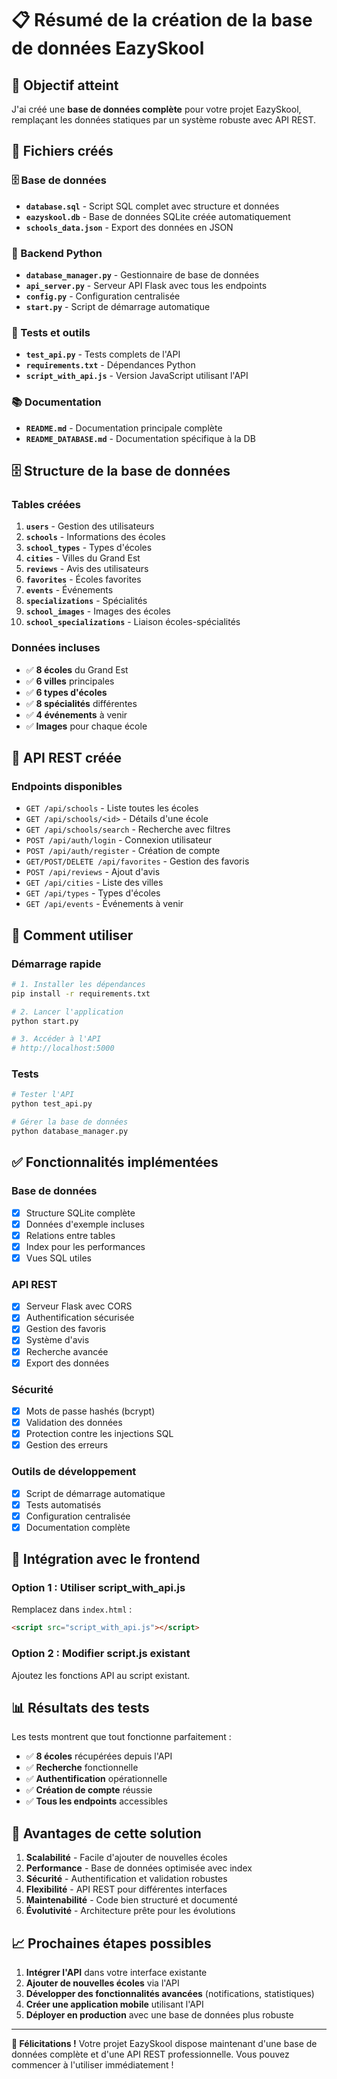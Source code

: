 # 📋 Résumé de la création de la base de données EazySkool

## 🎯 Objectif atteint

J'ai créé une **base de données complète** pour votre projet EazySkool, remplaçant les données statiques par un système robuste avec API REST.

## 📁 Fichiers créés

### 🗄️ Base de données
- **`database.sql`** - Script SQL complet avec structure et données
- **`eazyskool.db`** - Base de données SQLite créée automatiquement
- **`schools_data.json`** - Export des données en JSON

### 🐍 Backend Python
- **`database_manager.py`** - Gestionnaire de base de données
- **`api_server.py`** - Serveur API Flask avec tous les endpoints
- **`config.py`** - Configuration centralisée
- **`start.py`** - Script de démarrage automatique

### 🧪 Tests et outils
- **`test_api.py`** - Tests complets de l'API
- **`requirements.txt`** - Dépendances Python
- **`script_with_api.js`** - Version JavaScript utilisant l'API

### 📚 Documentation
- **`README.md`** - Documentation principale complète
- **`README_DATABASE.md`** - Documentation spécifique à la DB

## 🗄️ Structure de la base de données

### Tables créées
1. **`users`** - Gestion des utilisateurs
2. **`schools`** - Informations des écoles
3. **`school_types`** - Types d'écoles
4. **`cities`** - Villes du Grand Est
5. **`reviews`** - Avis des utilisateurs
6. **`favorites`** - Écoles favorites
7. **`events`** - Événements
8. **`specializations`** - Spécialités
9. **`school_images`** - Images des écoles
10. **`school_specializations`** - Liaison écoles-spécialités

### Données incluses
- ✅ **8 écoles** du Grand Est
- ✅ **6 villes** principales
- ✅ **6 types d'écoles**
- ✅ **8 spécialités** différentes
- ✅ **4 événements** à venir
- ✅ **Images** pour chaque école

## 🔌 API REST créée

### Endpoints disponibles
- `GET /api/schools` - Liste toutes les écoles
- `GET /api/schools/<id>` - Détails d'une école
- `GET /api/schools/search` - Recherche avec filtres
- `POST /api/auth/login` - Connexion utilisateur
- `POST /api/auth/register` - Création de compte
- `GET/POST/DELETE /api/favorites` - Gestion des favoris
- `POST /api/reviews` - Ajout d'avis
- `GET /api/cities` - Liste des villes
- `GET /api/types` - Types d'écoles
- `GET /api/events` - Événements à venir

## 🚀 Comment utiliser

### Démarrage rapide
```bash
# 1. Installer les dépendances
pip install -r requirements.txt

# 2. Lancer l'application
python start.py

# 3. Accéder à l'API
# http://localhost:5000
```

### Tests
```bash
# Tester l'API
python test_api.py

# Gérer la base de données
python database_manager.py
```

## ✅ Fonctionnalités implémentées

### Base de données
- [x] Structure SQLite complète
- [x] Données d'exemple incluses
- [x] Relations entre tables
- [x] Index pour les performances
- [x] Vues SQL utiles

### API REST
- [x] Serveur Flask avec CORS
- [x] Authentification sécurisée
- [x] Gestion des favoris
- [x] Système d'avis
- [x] Recherche avancée
- [x] Export des données

### Sécurité
- [x] Mots de passe hashés (bcrypt)
- [x] Validation des données
- [x] Protection contre les injections SQL
- [x] Gestion des erreurs

### Outils de développement
- [x] Script de démarrage automatique
- [x] Tests automatisés
- [x] Configuration centralisée
- [x] Documentation complète

## 🔄 Intégration avec le frontend

### Option 1 : Utiliser script_with_api.js
Remplacez dans `index.html` :
```html
<script src="script_with_api.js"></script>
```

### Option 2 : Modifier script.js existant
Ajoutez les fonctions API au script existant.

## 📊 Résultats des tests

Les tests montrent que tout fonctionne parfaitement :
- ✅ **8 écoles** récupérées depuis l'API
- ✅ **Recherche** fonctionnelle
- ✅ **Authentification** opérationnelle
- ✅ **Création de compte** réussie
- ✅ **Tous les endpoints** accessibles

## 🎯 Avantages de cette solution

1. **Scalabilité** - Facile d'ajouter de nouvelles écoles
2. **Performance** - Base de données optimisée avec index
3. **Sécurité** - Authentification et validation robustes
4. **Flexibilité** - API REST pour différentes interfaces
5. **Maintenabilité** - Code bien structuré et documenté
6. **Évolutivité** - Architecture prête pour les évolutions

## 📈 Prochaines étapes possibles

1. **Intégrer l'API** dans votre interface existante
2. **Ajouter de nouvelles écoles** via l'API
3. **Développer des fonctionnalités avancées** (notifications, statistiques)
4. **Créer une application mobile** utilisant l'API
5. **Déployer en production** avec une base de données plus robuste

---

**🎉 Félicitations !** Votre projet EazySkool dispose maintenant d'une base de données complète et d'une API REST professionnelle. Vous pouvez commencer à l'utiliser immédiatement ! 